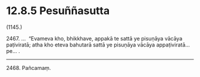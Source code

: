 

# 12.8.5 Pesuññasutta




(1145.)

2467\. …  “Evameva kho, bhikkhave, appakā te sattā ye pisuṇāya vācāya paṭiviratā; atha kho eteva bahutarā sattā ye pisuṇāya vācāya appaṭiviratā…pe… .

---

2468\. Pañcamaṃ.





